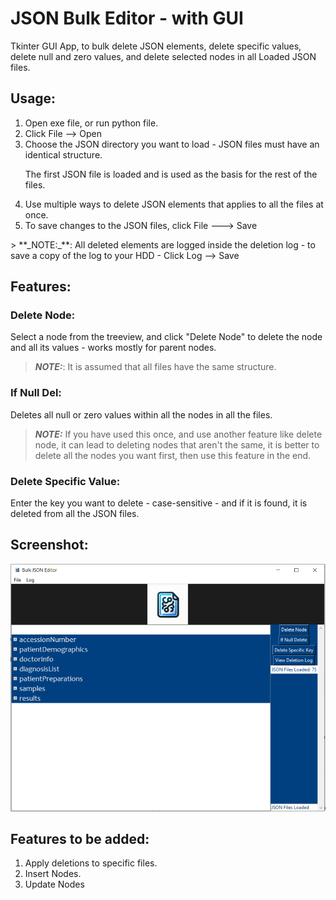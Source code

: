 # JSON Bulk Editor - with GUI
Tkinter GUI App, to bulk delete JSON elements, delete specific values, delete null and zero values, and delete selected nodes in all Loaded JSON files.

## Usage:
<ol>
<li>Open exe file, or run python file.</li>
<li>Click File --> Open</li> 
<li>Choose the JSON directory you want to load - JSON files must have an identical structure.</li>

  The first JSON file is loaded and is used as the basis for the rest of the files.
<li> Use multiple ways to delete JSON elements that applies to all the files at once.</li>
<li> To save changes to the JSON files, click File ---> Save </li>
</ol>
> **_NOTE:_**:  All deleted elements are logged inside the deletion log - to save a copy of the log to your HDD - Click Log --> Save

## Features:

### Delete Node:
Select a node from the treeview, and click "Delete Node" to delete the node and all its values - works mostly for parent nodes.
> **_NOTE:_**: It is assumed that all files have the same structure.

### If Null Del:
Deletes all null or zero values within all the nodes in all the files.
> **_NOTE:_** If you have used this once, and use another feature like delete node, it can lead to deleting nodes that aren't the same, it is better to delete all the nodes you want first, then use this feature in the end.

### Delete Specific Value:
Enter the key you want to delete - case-sensitive - and if it is found, it is deleted from all the JSON files.

## Screenshot:
![Screenshot](bulk.PNG)



## Features to be added:
<ol>
<li>Apply deletions to specific files.</li> 
<li>Insert Nodes.</li>
<li>Update Nodes</li>
</ol>
